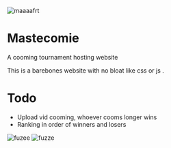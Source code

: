 
![maaaafrt](https://github.com/s0mt0chukwu/mastecomie/assets/81354428/efbb44b0-6c62-4168-8109-e07e736286d4)

# Mastecomie

A cooming tournament hosting website

This is a barebones website with no bloat like css or js .

# Todo
- Upload vid cooming, whoever cooms longer wins
- Ranking in order of winners and losers


![fuzee](https://github.com/s0mt0chukwu/mastecomie/assets/81354428/1ee86617-53d6-4bc6-bc12-83dd974c7b11)
![fuzze](https://github.com/s0mt0chukwu/mastecomie/assets/81354428/1833aac5-290e-4557-b33d-b31c7d56037d)
